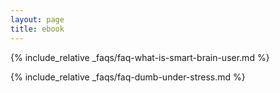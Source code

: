 ```yaml
---
layout: page
title: ebook
---
```



{% include_relative _faqs/faq-what-is-smart-brain-user.md %}

{% include_relative _faqs/faq-dumb-under-stress.md %}


<!---
{% include_relative _posts/2024-01-01-brainhack-productivity.md %}

{% include_relative _posts/2024-01-02-bodyhack-omega3.md %}

{% include_relative _posts/2024-01-03-bodyhack-microworkouts.md %}

{% include_relative _posts/2024-01-04-brainhack-neurogenese.md %}

{% include_relative _posts/2024-01-05-brainhack-smart-goals.md %}

{% include_relative _posts/2024-01-06-brain-hack-pause-the-movie.md %}

{% include_relative _posts/2024-01-07-magnesium-calm.md %}

{% include_relative _posts/2024-01-08-kluge-entscheidung.md %}

{% include_relative _posts/2024-01-09-bodyhack-exercise-snacking.md %}
-->

